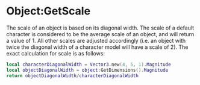 # Object:GetScale
The scale of an object is based on its diagonal width. The scale of a default character is considered to be the average scale of an object, and will return a value of 1. All other scales are adjusted accordingly (i.e. an object with twice the diagonal width of a character model will have a scale of 2). The exact calculation for scale is as follows:
```lua
local characterDiagonalWidth = Vector3.new(4, 5, 1).Magnitude
local objectDiagonalWidth = object:GetDimensions().Magnitude
return objectDiagonalWidth/characterDiagonalWidth
```